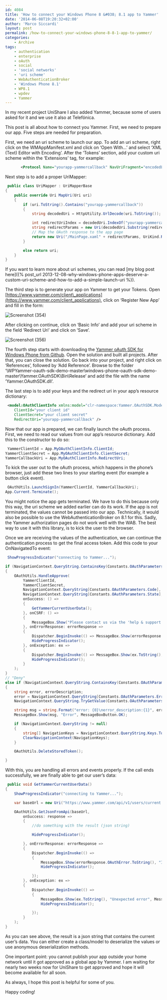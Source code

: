 ```yaml
---
id: 4084
title: 'How to connect your Windows Phone 8 &#038; 8.1 app to Yammer'
date: '2014-06-08T19:20:32+02:00'
author: 'Marco Siccardi'
layout: post
permalink: /how-to-connect-your-windows-phone-8-8-1-app-to-yammer/
categories:
    - Archive
tags:
    - authentication
    - enterprise
    - oAuth
    - social
    - 'social networks'
    - 'uri scheme'
    - WebAuthenticationBroker
    - 'Windows Phone 8.1'
    - WP8.1
    - wpdev
    - Yammer
---
```


In my recent project UniShare I also added Yammer, because some of users asked for it and we use it also at Telefónica.

This post is all about how to connect you Yammer. First, we need to prepare our app. Five steps are needed for preparation.

First, we need an uri scheme to launch our app. To add an uri scheme, right click on the WMAppManifest.xml and click on ‘Open With…’ and select ‘XML (Text) Editor with Encoding’. After the ‘Tokens’ section, add your custom uri scheme within the ‘Extensions’ tag, for example:

``` xml
       <Protocol Name="yourapp-yammercallback" NavUriFragment="encodedLaunchUri=%s" TaskID="_default" />
```
 
Next step is to add a proper UriMapper:
 
``` csharp
 public class UriMapper : UriMapperBase
{
    public override Uri MapUri(Uri uri)
    {
        if (uri.ToString().Contains("yourapp-yammercallback"))
        {
            string decodedUri = HttpUtility.UrlDecode(uri.ToString());

            int redirectUriIndex = decodedUri.IndexOf("yourapp-yammercallback");
            string redirectParams = new Uri(decodedUri.Substring(redirectUriIndex)).Query;
            // Map the OAuth response to the app page
            return new Uri("/MainPage.xaml" + redirectParams, UriKind.Relative);
        }

        else return uri;
    }
}
```
 
If you want to learn more about uri schemes, you can read [my blog post here]({% post_url 2013-12-08-why-windows-phone-apps-deserve-a-custom-uri-scheme-and-how-to-add-a-simple-launch-uri %}).

The third step is to generate your app on Yammer to get your Tokens. Open [https://www.yammer.com/client\_applications](https://www.yammer.com/client_applications), click on ‘Register New App’ and fill in the form:

![Screenshot (354)](/assets/img/2014/06/Screenshot-354.png "Screenshot (354)")

After clicking on continue, click on ‘Basic Info’ and add your uri scheme in the field ‘Redirect Uri’ and click on ‘Save’.

![Screenshot (356)](/assets/img/2014/06/Screenshot-356.png "Screenshot (356)")

The fourth step starts with downloading the [Yammer oAuth SDK for Windows Phone from Github](https://github.com/yammer/windows-phone-oauth-sdk-demo/archive/master.zip). Open the solution and built all projects. After that, you can close the solution. Go back into your project, and right click on ‘References’, followed by ‘Add Reference’. Browse to the folder ‘\\WPYammer-oauth-sdk-demo-master\\windows-phone-oauth-sdk-demo-master\\Yammer.OAuthSDK\\Bin\\Release’ and add the file with the name ‘Yammer.OAuthSDK.dll’.

The last step is to add your keys and the redirect uri in your app’s resource dictionary:

``` xml
 <model:OAuthClientInfo xmlns:model="clr-namespace:Yammer.OAuthSDK.Model;assembly=Yammer.OAuthSDK" x:Key="MyOAuthClientInfo"
    ClientId="your client id" 
    ClientSecret="your client secret" 
    RedirectUri="yourapp-yammercallback" />
```
 
Now that our app is prepared, we can finally launch the oAuth process. First, we need to read our values from our app’s resource dictionary. Add this to the constructor to do so:

``` csharp
 YammerClientId = App.MyOAuthClientInfo.ClientId;
YammerClientSecret = App.MyOAuthClientInfo.ClientSecret;
YammerCallbackUri = App.MyOAuthClientInfo.RedirectUri;
```
 
To kick the user out to the oAuth process, which happens in the phone’s browser, just add these two lines to your starting event (for example a button click event).

``` csharp
 OAuthUtils.LaunchSignIn(YammerClientId, YammerCallbackUri);
App.Current.Terminate();
```
 
You might notice the app gets terminated. We have to do this because only this way, the uri scheme we added earlier can do its work. If the app is not terminated, the values cannot be passed into our app. Technically, it would also be possible to use the WebAuthenticationBroker on 8.1 for this. Sadly, the Yammer authorization pages do not work well with the WAB. The best way to use it with this library, is to kick the user to the browser.

Once we are receiving the values of the authentication, we can continue the authentication process to get the final access token. Add this code to your OnNavigatedTo event:

``` csharp
 ShowProgressIndicator("connecting to Yammer...");

if (NavigationContext.QueryString.ContainsKey(Constants.OAuthParameters.Code) && NavigationContext.QueryString.ContainsKey(Constants.OAuthParameters.State) && e.NavigationMode != NavigationMode.Back)
{
    OAuthUtils.HandleApprove(
        YammerClientId,
        YammerClientSecret,
        NavigationContext.QueryString[Constants.OAuthParameters.Code],
        NavigationContext.QueryString[Constants.OAuthParameters.State],
        onSuccess: () =>
        {
            GetYammerCurrentUserData();
        }, onCSRF: () =>
        {
            MessageBox.Show("Please contact us via the 'help & support' page.", "Invalid redirect", MessageBoxButton.OK);
        }, onErrorResponse: errorResponse =>
        {
            Dispatcher.BeginInvoke(() => MessageBox.Show(errorResponse.OAuthError.ToString(), "Invalid operation", MessageBoxButton.OK));
            HideProgressIndicator();
        }, onException: ex =>
        {
            Dispatcher.BeginInvoke(() => MessageBox.Show(ex.ToString(), "Unexpected error", MessageBoxButton.OK));
            HideProgressIndicator();
        }
    );
}
// "Deny"
else if (NavigationContext.QueryString.ContainsKey(Constants.OAuthParameters.Error) && e.NavigationMode != NavigationMode.Back)
{
    string error, errorDescription;
    error = NavigationContext.QueryString[Constants.OAuthParameters.Error];
    NavigationContext.QueryString.TryGetValue(Constants.OAuthParameters.ErrorDescription, out errorDescription);

    string msg = string.Format("error: {0}\nerror_description:{1}", error, errorDescription);
    MessageBox.Show(msg, "Error", MessageBoxButton.OK);

    if (NavigationContext.QueryString != null)
    {
        string[] NavigationKeys = NavigationContext.QueryString.Keys.ToArray();
        ClearNavigationContext(NavigationKeys);
    }

    OAuthUtils.DeleteStoredToken();

}
```
 
With this, you are handling all errors and events properly. If the call ends successfully, we are finally able to get our user’s data:

``` csharp
 public void GetYammerCurrentUserData()
{
    ShowProgressIndicator("connecting to Yammer...");

    var baseUrl = new Uri("https://www.yammer.com/api/v1/users/current.json", UriKind.Absolute);

    OAuthUtils.GetJsonFromApi(baseUrl,
        onSuccess: response =>
        {
            //do something with the result (json string)

            HideProgressIndicator();

        }, onErrorResponse: errorResponse =>
        {
            Dispatcher.BeginInvoke(() =>
            {
                MessageBox.Show(errorResponse.OAuthError.ToString(), "Invalid operation", MessageBoxButton.OK);
                HideProgressIndicator();

            });
        }, onException: ex =>
        {
            Dispatcher.BeginInvoke(() =>
            {
                MessageBox.Show(ex.ToString(), "Unexpected error", MessageBoxButton.OK);
                HideProgressIndicator();

            });
        }
    );
}
```
 
As you can see above, the result is a json string that contains the current user’s data. You can either create a class/model to deserialize the values or use anonymous deserialization methods.

One important point: you cannot publish your app outside your home network until it got approved as a global app by Yammer. I am waiting for nearly two weeks now for UniShare to get approved and hope it will become available for all soon.

As always, I hope this post is helpful for some of you.

Happy coding!